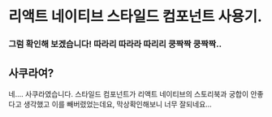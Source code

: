 # 리액트 네이티브 스타일드 컴포넌트 사용기.

### 그럼 확인해 보겠습니다! 따라리 따라라 따리리 쿵짝짝 쿵짝짝..
## 사쿠라여?
네.... 사쿠라였습니다. 스타일드 컴포넌트가 리액트 네이티브의 스토리북과 궁합이 안좋다고 생각했고 이를 빼버렸었는데요, 막상확인해보니 너무 잘되네요...